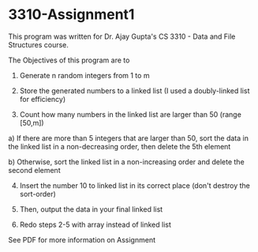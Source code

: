 # 3310-Assignment1

This program was written for Dr. Ajay Gupta's CS 3310 - Data and File Structures course.

The Objectives of this program are to

1) Generate n random integers from 1 to m 

2) Store the generated numbers to a linked list (I used a doubly-linked list for efficiency)

3) Count how many numbers in the linked list are larger than 50 (range [50,m])

a) If there are more than 5 integers that are larger than 50, sort the data in the linked list in a non-decreasing order, then delete the 5th element

b) Otherwise, sort the linked list in a non-increasing order and delete the second element
    
4) Insert the number 10 to linked list in its correct place (don't destroy the sort-order)

5) Then, output the data in your final linked list

6) Redo steps 2-5 with array instead of linked list

See PDF for more information on Assignment
